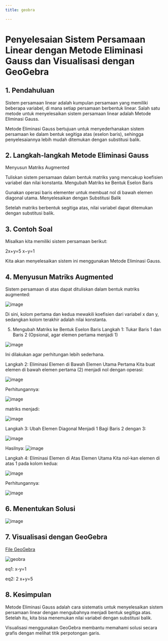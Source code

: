 ```yaml
---
title: geobra

---
```


# Penyelesaian Sistem Persamaan Linear dengan Metode Eliminasi Gauss dan Visualisasi dengan GeoGebra

## 1. Pendahuluan
Sistem persamaan linear adalah kumpulan persamaan yang memiliki beberapa variabel, di mana setiap persamaan berbentuk linear. Salah satu metode untuk menyelesaikan sistem persamaan linear adalah Metode Eliminasi Gauss.

Metode Eliminasi Gauss bertujuan untuk menyederhanakan sistem persamaan ke dalam bentuk segitiga atas (eselon baris), sehingga penyelesaiannya lebih mudah ditemukan dengan substitusi balik.

## 2. Langkah-langkah Metode Eliminasi Gauss
Menyusun Matriks Augmented

Tuliskan sistem persamaan dalam bentuk matriks yang mencakup koefisien variabel dan nilai konstanta.
Mengubah Matriks ke Bentuk Eselon Baris

Gunakan operasi baris elementer untuk membuat nol di bawah elemen diagonal utama.
Menyelesaikan dengan Substitusi Balik

Setelah matriks berbentuk segitiga atas, nilai variabel dapat ditemukan dengan substitusi balik.
## 3. Contoh Soal
Misalkan kita memiliki sistem persamaan berikut:

2x+y=5
x−y=1

Kita akan menyelesaikan sistem ini menggunakan Metode Eliminasi Gauss.

## 4. Menyusun Matriks Augmented
Sistem persamaan di atas dapat dituliskan dalam bentuk matriks augmented:

![image](https://hackmd.io/_uploads/H10CSsMs1g.png)

Di sini, kolom pertama dan kedua mewakili koefisien dari variabel x dan y, sedangkan kolom terakhir adalah nilai konstanta.

5. Mengubah Matriks ke Bentuk Eselon Baris
Langkah 1: Tukar Baris 1 dan Baris 2 (Opsional, agar elemen pertama menjadi 1)

  
![image](https://hackmd.io/_uploads/SkuZIoMjyg.png)

Ini dilakukan agar perhitungan lebih sederhana.

Langkah 2: Eliminasi Elemen di Bawah Elemen Utama Pertama
Kita buat elemen di bawah elemen pertama (2) menjadi nol dengan operasi:

![image](https://hackmd.io/_uploads/SkO78ofike.png)

 
Perhitungannya:

![image](https://hackmd.io/_uploads/B1_ILjGoyl.png)

matriks menjadi:

![image](https://hackmd.io/_uploads/BJvFUiGsyl.png)


Langkah 3: Ubah Elemen Diagonal Menjadi 1
Bagi Baris 2 dengan 3:

![image](https://hackmd.io/_uploads/rJds8sfikx.png)

 
Hasilnya:
![image](https://hackmd.io/_uploads/S1-aUiMjkg.png)

Langkah 4: Eliminasi Elemen di Atas Elemen Utama
Kita nol-kan elemen di atas 1 pada kolom kedua:

![image](https://hackmd.io/_uploads/r1TCLozi1l.png)

Perhitungannya:

![image](https://hackmd.io/_uploads/BkIevozjJl.png)


## 6. Menentukan Solusi

![image](https://hackmd.io/_uploads/rkS8DsMoyx.png)


## 7. Visualisasi dengan GeoGebra

[File GeoGebra](https://www.geogebra.org/calculator/)

![geobra](https://hackmd.io/_uploads/HJu9tsfjJg.png)

eq1: x-y=1

eq2: 2 x+y=5





## 8. Kesimpulan
Metode Eliminasi Gauss adalah cara sistematis untuk menyelesaikan sistem persamaan linear dengan mengubahnya menjadi bentuk segitiga atas. Setelah itu, kita bisa menemukan nilai variabel dengan substitusi balik.

Visualisasi menggunakan GeoGebra membantu memahami solusi secara grafis dengan melihat titik perpotongan garis.


